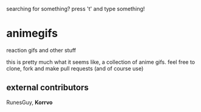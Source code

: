 searching for something? press 't' and type something!

animegifs
=========

reaction gifs and other stuff

this is pretty much what it seems like, a collection of anime gifs. feel free to clone, fork and make pull requests (and of course use)

## external contributors

RunesGuy, __Korrvo__
